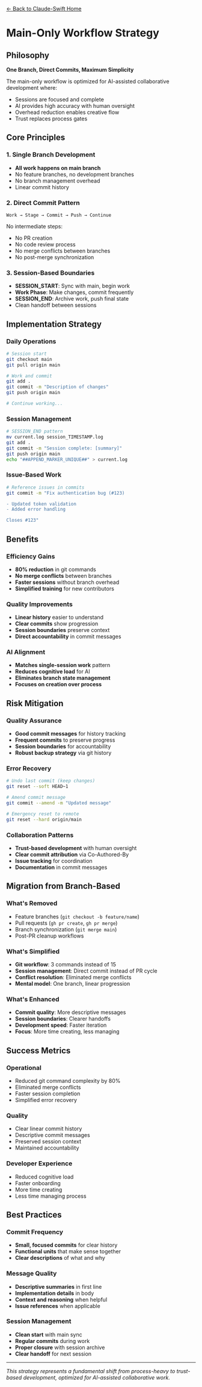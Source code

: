 [← Back to Claude-Swift Home](../../../README.md)

# Main-Only Workflow Strategy

## Philosophy

**One Branch, Direct Commits, Maximum Simplicity**

The main-only workflow is optimized for AI-assisted collaborative development where:
- Sessions are focused and complete
- AI provides high accuracy with human oversight
- Overhead reduction enables creative flow
- Trust replaces process gates

## Core Principles

### 1. Single Branch Development
- **All work happens on main branch**
- No feature branches, no development branches
- No branch management overhead
- Linear commit history

### 2. Direct Commit Pattern
```
Work → Stage → Commit → Push → Continue
```

No intermediate steps:
- No PR creation
- No code review process
- No merge conflicts between branches
- No post-merge synchronization

### 3. Session-Based Boundaries
- **SESSION_START**: Sync with main, begin work
- **Work Phase**: Make changes, commit frequently
- **SESSION_END**: Archive work, push final state
- Clean handoff between sessions

## Implementation Strategy

### Daily Operations
```bash
# Session start
git checkout main
git pull origin main

# Work and commit
git add .
git commit -m "Description of changes"
git push origin main

# Continue working...
```

### Session Management
```bash
# SESSION_END pattern
mv current.log session_TIMESTAMP.log
git add .
git commit -m "Session complete: [summary]"
git push origin main
echo "##APPEND_MARKER_UNIQUE##" > current.log
```

### Issue-Based Work
```bash
# Reference issues in commits
git commit -m "Fix authentication bug (#123)

- Updated token validation
- Added error handling

Closes #123"
```

## Benefits

### Efficiency Gains
- **80% reduction** in git commands
- **No merge conflicts** between branches
- **Faster sessions** without branch overhead
- **Simplified training** for new contributors

### Quality Improvements
- **Linear history** easier to understand
- **Clear commits** show progression
- **Session boundaries** preserve context
- **Direct accountability** in commit messages

### AI Alignment
- **Matches single-session work** pattern
- **Reduces cognitive load** for AI
- **Eliminates branch state management**
- **Focuses on creation over process**

## Risk Mitigation

### Quality Assurance
- **Good commit messages** for history tracking
- **Frequent commits** to preserve progress
- **Session boundaries** for accountability
- **Robust backup strategy** via git history

### Error Recovery
```bash
# Undo last commit (keep changes)
git reset --soft HEAD~1

# Amend commit message
git commit --amend -m "Updated message"

# Emergency reset to remote
git reset --hard origin/main
```

### Collaboration Patterns
- **Trust-based development** with human oversight
- **Clear commit attribution** via Co-Authored-By
- **Issue tracking** for coordination
- **Documentation** in commit messages

## Migration from Branch-Based

### What's Removed
- Feature branches (`git checkout -b feature/name`)
- Pull requests (`gh pr create`, `gh pr merge`)
- Branch synchronization (`git merge main`)
- Post-PR cleanup workflows

### What's Simplified
- **Git workflow**: 3 commands instead of 15
- **Session management**: Direct commit instead of PR cycle
- **Conflict resolution**: Eliminated merge conflicts
- **Mental model**: One branch, linear progression

### What's Enhanced
- **Commit quality**: More descriptive messages
- **Session boundaries**: Clearer handoffs
- **Development speed**: Faster iteration
- **Focus**: More time creating, less managing

## Success Metrics

### Operational
- Reduced git command complexity by 80%
- Eliminated merge conflicts
- Faster session completion
- Simplified error recovery

### Quality
- Clear linear commit history
- Descriptive commit messages
- Preserved session context
- Maintained accountability

### Developer Experience
- Reduced cognitive load
- Faster onboarding
- More time creating
- Less time managing process

## Best Practices

### Commit Frequency
- **Small, focused commits** for clear history
- **Functional units** that make sense together
- **Clear descriptions** of what and why

### Message Quality
- **Descriptive summaries** in first line
- **Implementation details** in body
- **Context and reasoning** when helpful
- **Issue references** when applicable

### Session Management
- **Clean start** with main sync
- **Regular commits** during work
- **Proper closure** with session archive
- **Clear handoff** for next session

---

*This strategy represents a fundamental shift from process-heavy to trust-based development, optimized for AI-assisted collaborative work.*